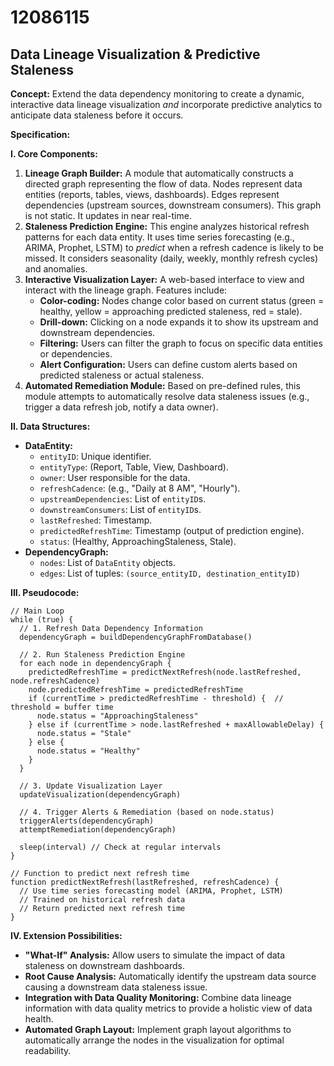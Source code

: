 # 12086115

## Data Lineage Visualization & Predictive Staleness

**Concept:** Extend the data dependency monitoring to create a dynamic, interactive data lineage visualization *and* incorporate predictive analytics to anticipate data staleness before it occurs.

**Specification:**

**I. Core Components:**

1.  **Lineage Graph Builder:**  A module that automatically constructs a directed graph representing the flow of data. Nodes represent data entities (reports, tables, views, dashboards). Edges represent dependencies (upstream sources, downstream consumers).  This graph is not static. It updates in near real-time.
2.  **Staleness Prediction Engine:**  This engine analyzes historical refresh patterns for each data entity. It uses time series forecasting (e.g., ARIMA, Prophet, LSTM) to *predict* when a refresh cadence is likely to be missed. It considers seasonality (daily, weekly, monthly refresh cycles) and anomalies.
3.  **Interactive Visualization Layer:** A web-based interface to view and interact with the lineage graph.  Features include:
    *   **Color-coding:** Nodes change color based on current status (green = healthy, yellow = approaching predicted staleness, red = stale).
    *   **Drill-down:**  Clicking on a node expands it to show its upstream and downstream dependencies.
    *   **Filtering:** Users can filter the graph to focus on specific data entities or dependencies.
    *   **Alert Configuration:** Users can define custom alerts based on predicted staleness or actual staleness.
4.  **Automated Remediation Module:**  Based on pre-defined rules, this module attempts to automatically resolve data staleness issues (e.g., trigger a data refresh job, notify a data owner).

**II. Data Structures:**

*   **DataEntity:**
    *   `entityID`: Unique identifier.
    *   `entityType`: (Report, Table, View, Dashboard).
    *   `owner`: User responsible for the data.
    *   `refreshCadence`: (e.g., "Daily at 8 AM", "Hourly").
    *   `upstreamDependencies`: List of `entityID`s.
    *   `downstreamConsumers`: List of `entityID`s.
    *   `lastRefreshed`: Timestamp.
    *   `predictedRefreshTime`: Timestamp (output of prediction engine).
    *   `status`: (Healthy, ApproachingStaleness, Stale).
*   **DependencyGraph:**
    *   `nodes`: List of `DataEntity` objects.
    *   `edges`: List of tuples: `(source_entityID, destination_entityID)`

**III. Pseudocode:**

```
// Main Loop
while (true) {
  // 1. Refresh Data Dependency Information
  dependencyGraph = buildDependencyGraphFromDatabase()

  // 2. Run Staleness Prediction Engine
  for each node in dependencyGraph {
    predictedRefreshTime = predictNextRefresh(node.lastRefreshed, node.refreshCadence)
    node.predictedRefreshTime = predictedRefreshTime
    if (currentTime > predictedRefreshTime - threshold) {  // threshold = buffer time
      node.status = "ApproachingStaleness"
    } else if (currentTime > node.lastRefreshed + maxAllowableDelay) {
      node.status = "Stale"
    } else {
      node.status = "Healthy"
    }
  }

  // 3. Update Visualization Layer
  updateVisualization(dependencyGraph)

  // 4. Trigger Alerts & Remediation (based on node.status)
  triggerAlerts(dependencyGraph)
  attemptRemediation(dependencyGraph)

  sleep(interval) // Check at regular intervals
}

// Function to predict next refresh time
function predictNextRefresh(lastRefreshed, refreshCadence) {
  // Use time series forecasting model (ARIMA, Prophet, LSTM)
  // Trained on historical refresh data
  // Return predicted next refresh time
}
```

**IV.  Extension Possibilities:**

*   **"What-If" Analysis:** Allow users to simulate the impact of data staleness on downstream dashboards.
*   **Root Cause Analysis:** Automatically identify the upstream data source causing a downstream data staleness issue.
*   **Integration with Data Quality Monitoring:** Combine data lineage information with data quality metrics to provide a holistic view of data health.
*   **Automated Graph Layout:** Implement graph layout algorithms to automatically arrange the nodes in the visualization for optimal readability.